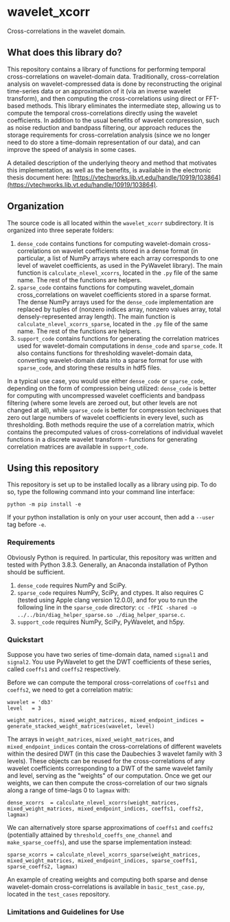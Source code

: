 # wavelet_xcorr
Cross-correlations in the wavelet domain.

## What does this library do?

This repository contains a library of functions for performing temporal cross-correlations on wavelet-domain data. Traditionally, cross-correlation analysis on wavelet-compressed data is done by reconstructing the original time-series data or an approximation of it (via an inverse wavelet transform), and then computing the cross-correlations using direct or FFT-based methods. This library eliminates the intermediate step, allowing us to compute the temporal cross-correlations directly using the wavelet coefficients. In addition to the usual benefits of wavelet compression, such as noise reduction and bandpass filtering, our approach reduces the storage requirements for cross-correlation analysis (since we no longer need to do store a time-domain representation of our data), and can improve the speed of analysis in some cases.

A detailed description of the underlying theory and method that motivates this implementation, as well as the benefits, is available in the electronic thesis document here: [https://vtechworks.lib.vt.edu/handle/10919/103864](https://vtechworks.lib.vt.edu/handle/10919/103864).

## Organization

The source code is all located within the `wavelet_xcorr` subdirectory. It is organized into three seperate folders:

1. `dense_code` contains functions for computing wavelet-domain cross-correlations on wavelet coefficients stored in a dense format (in particular, a list of NumPy arrays where each array corresponds to one level of wavelet coefficients, as used in the PyWavelet library). The main function is `calculate_nlevel_xcorrs`, located in the `.py` file of the same name. The rest of the functions are helpers.
2. `sparse_code` contains functions for computing wavelet_domain cross_correlations on wavelet coefficients stored in a sparse format. The dense NumPy arrays used for the `dense_code` implementation are replaced by tuples of (nonzero indices array, nonzero values array, total densely-represented array length). The main function is `calculate_nlevel_xcorrs_sparse`, located in the `.py` file of the same name. The rest of the functions are helpers.
3. `support_code` contains functions for generating the correlation matrices used for wavelet-domain computations in `dense_code` and `sparse_code`. It also contains functions for thresholding wavelet-domain data, converting wavelet-domain data into a sparse format for use with `sparse_code`, and storing these results in hdf5 files.

In a typical use case, you would use either `dense_code` or `sparse_code`, depending on the form of compression being utilized: `dense_code` is better for computing with uncompressed wavelet coefficients and bandpass filtering (where some levels are zeroed out, but other levels are not changed at all), while `sparse_code` is better for compression techniques that zero out large numbers of wavelet coefficients in every level, such as thresholding. Both methods require the use of a correlation matrix, which contains the precomputed values of cross-correlations of individual wavelet functions in a discrete wavelet transform - functions for generating correlation matrices are available in `support_code`.

## Using this repository

This repository is set up to be installed locally as a library using pip. To do so, type the following command into your command line interface:

`python -m pip install -e`

If your python installation is only on your user account, then add a `--user` tag before `-e`.

### Requirements

Obviously Python is required. In particular, this repository was written and tested with Python 3.8.3. Generally, an Anaconda installation of Python should be sufficient.

1. `dense_code` requires NumPy and SciPy.
2. `sparse_code` requires NumPy, SciPy, and ctypes. It also requires C (tested using Apple clang version 12.0.0), and for you to run the following line in the `sparse_code` directory: `cc -fPIC -shared -o ../../bin/diag_helper_sparse.so ./diag_helper_sparse.c`.
3. `support_code` requires NumPy, SciPy, PyWavelet, and h5py.

### Quickstart

Suppose you have two series of time-domain data, named `signal1` and `signal2`. You use PyWavelet to get the DWT coefficients of these series, called `coeffs1` and `coeffs2` respectively.

Before we can compute the temporal cross-correlations of `coeffs1` and `coeffs2`, we need to get a correlation matrix:

```
wavelet = 'db3'
level   = 3

weight_matrices, mixed_weight_matrices, mixed_endpoint_indices = generate_stacked_weight_matrices(wavelet, level)
```

The arrays in `weight_matrices`, `mixed_weight_matrices`, and `mixed_endpoint_indices` contain the cross-correlations of different wavelets within the desired DWT (in this case the Daubechies 3 wavelet family with 3 levels). These objects can be reused for the cross-correlations of any wavelet coefficients corresponding to a DWT of the same wavelet family and level, serving as the "weights" of our computation. Once we get our weights, we can then compute the cross-correlation of our two signals along a range of time-lags 0 to `lagmax` with:

```
dense_xcorrs  = calculate_nlevel_xcorrs(weight_matrices, mixed_weight_matrices, mixed_endpoint_indices, coeffs1, coeffs2, lagmax)
```

We can alternatively store sparse approximations of `coeffs1` and `coeffs2` (potentially attained by `threshold_coeffs_one_channel` and `make_sparse_coeffs`), and use the sparse implementation instead:

```
sparse_xcorrs = calculate_nlevel_xcorrs_sparse(weight_matrices, mixed_weight_matrices, mixed_endpoint_indices, sparse_coeffs1, sparse_coeffs2, lagmax)
```

An example of creating weights and computing both sparse and dense wavelet-domain cross-correlations is available in `basic_test_case.py`, located in the `test_cases` repository.

### Limitations and Guidelines for Use







